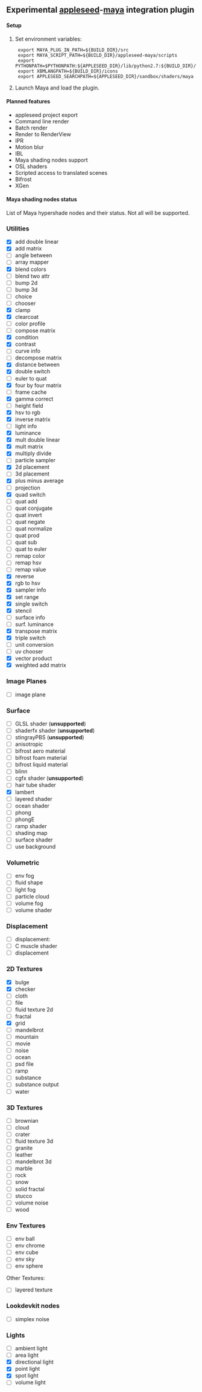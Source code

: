 ## Experimental [appleseed](http://appleseedhq.net/)-[maya](http://www.autodesk.com/products/maya/overview) integration plugin

#### Setup

1. Set environment variables:

        export MAYA_PLUG_IN_PATH=${BUILD_DIR}/src
        export MAYA_SCRIPT_PATH=${BUILD_DIR}/appleseed-maya/scripts
        export PYTHONPATH=$PYTHONPATH:${APPLESEED_DIR}/lib/python2.7:${BUILD_DIR}/scripts
        export XBMLANGPATH=${BUILD_DIR}/icons
        export APPLESEED_SEARCHPATH=${APPLESEED_DIR}/sandbox/shaders/maya

2. Launch Maya and load the plugin.

#### Planned features

- appleseed project export
- Command line render
- Batch render
- Render to RenderView
- IPR
- Motion blur
- IBL
- Maya shading nodes support
- OSL shaders
- Scripted access to translated scenes
- Bifrost
- XGen

#### Maya shading nodes status

List of Maya hypershade nodes and their status. Not all will be supported.

### Utilities

- [x] add double linear
- [x] add matrix
- [ ] angle between
- [ ] array mapper
- [x] blend colors
- [ ] blend two attr
- [ ] bump 2d
- [ ] bump 3d
- [ ] choice
- [ ] chooser
- [x] clamp
- [x] clearcoat
- [ ] color profile
- [ ] compose matrix
- [x] condition
- [x] contrast
- [ ] curve info
- [ ] decompose matrix
- [x] distance between
- [x] double switch
- [ ] euler to quat
- [x] four by four matrix
- [ ] frame cache
- [x] gamma correct
- [ ] height field
- [x] hsv to rgb
- [x] inverse matrix
- [ ] light info
- [x] luminance
- [x] mult double linear
- [x] mult matrix
- [x] multiply divide
- [ ] particle sampler
- [x] 2d placement
- [ ] 3d placement
- [x] plus minus average
- [ ] projection
- [x] quad switch
- [ ] quat add
- [ ] quat conjugate
- [ ] quat invert
- [ ] quat negate
- [ ] quat normalize
- [ ] quat prod
- [ ] quat sub
- [ ] quat to euler
- [ ] remap color
- [ ] remap hsv
- [ ] remap value
- [x] reverse
- [x] rgb to hsv
- [x] sampler info
- [x] set range
- [x] single switch
- [x] stencil
- [ ] surface info
- [ ] surf. luminance
- [x] transpose matrix
- [x] triple switch
- [ ] unit conversion
- [ ] uv chooser
- [x] vector product
- [x] weighted add matrix

### Image Planes

- [ ] image plane

### Surface

- [ ] GLSL shader (**unsupported**)
- [ ] shaderfx shader (**unsupported**)
- [ ] stingrayPBS (**unsupported**)
- [ ] anisotropic
- [ ] bifrost aero material
- [ ] bifrost foam material
- [ ] bifrost liquid material
- [ ] blinn
- [ ] cgfx shader (**unsupported**)
- [ ] hair tube shader
- [x] lambert
- [ ] layered shader
- [ ] ocean shader
- [ ] phong
- [ ] phongE
- [ ] ramp shader
- [ ] shading map
- [ ] surface shader
- [ ] use background

### Volumetric

- [ ] env fog
- [ ] fluid shape
- [ ] light fog
- [ ] particle cloud
- [ ] volume fog
- [ ] volume shader

### Displacement

- [ ] displacement:
- [ ] C muscle shader
- [ ] displacement

### 2D Textures

- [x] bulge
- [x] checker
- [ ] cloth
- [ ] file
- [ ] fluid texture 2d
- [ ] fractal
- [x] grid
- [ ] mandelbrot
- [ ] mountain
- [ ] movie
- [ ] noise
- [ ] ocean
- [ ] psd file
- [ ] ramp
- [ ] substance
- [ ] substance output
- [ ] water

### 3D Textures

- [ ] brownian
- [ ] cloud
- [ ] crater
- [ ] fluid texture 3d
- [ ] granite
- [ ] leather
- [ ] mandelbrot 3d
- [ ] marble
- [ ] rock
- [ ] snow
- [ ] solid fractal
- [ ] stucco
- [ ] volume noise
- [ ] wood

### Env Textures

- [ ] env ball
- [ ] env chrome
- [ ] env cube
- [ ] env sky
- [ ] env sphere

Other Textures:

- [ ] layered texture

### Lookdevkit nodes

- [ ] simplex noise


### Lights

- [ ] ambient light
- [ ] area light
- [x] directional light
- [x] point light
- [x] spot light
- [ ] volume light
